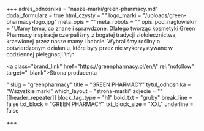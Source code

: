 +++
adres_odnosnika = "nasze-marki/green-pharmacy.md"
dodaj_formularz = true
html_czysty = ""
logo_marki = "/uploads/green-pharmacy-logo.jpg"
meta_opis = ""
meta_robots = ""
opis_pod_naglowiekm = "Ufamy temu, co znane i sprawdzone. Dlatego tworząc kosmetyki Green Pharmacy inspiracje czerpaliśmy z bogatej tradycji ziołolecznictwa, krzewionej przez nasze mamy i babcie. Wybraliśmy rośliny o potwierdzonym działaniu, które były przez nie wykorzystywane w codziennej pielęgnacji.\n\n    <p><a class=\"brand_link\" href=\"https://greenpharmacy.pl/en/\" rel:\"nofollow\" target=\"_blank\">Strona producenta</a></p>"
slug = "greenpharmacy"
title = "GREEN PHARMACY"
tytul_odnosnika = "Wszystkie marki"
which_layout = "strona-marki"
zdjecie = ""
[[header_repeater]]
block_tag_type = "h1"
bold_txt = "gruby"
break_line = false
txt_block = "GREEN PHARMACY"
txt_block_size = "XXL"
underline = false

+++
